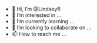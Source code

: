 - 👋 Hi, I’m @Lindseyfl
- 👀 I’m interested in ...
- 🌱 I’m currently learning ...
- 💞️ I’m looking to collaborate on ...
- 📫 How to reach me ...

<!---
Lindseyfl/Lindseyfl is a ✨ special ✨ repository because its `README.md` (this file) appears on your GitHub profile.
You can click the Preview link to take a look at your changes.
--->

